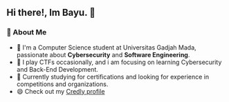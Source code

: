 
<!--
**bayuugm/bayuugm** is a ✨ _special_ ✨ repository because its `README.md` (this file) appears on your GitHub profile.

Here are some ideas to get you started:

- 🔭 I’m currently working on ...
- 🌱 I’m currently learning ...
- 👯 I’m looking to collaborate on ...
- 🤔 I’m looking for help with ...
- 💬 Ask me about ...
- 📫 How to reach me: ...
- 😄 Pronouns: ...
- ⚡ Fun fact: ...
-->

## Hi there!, Im Bayu. 👋

### 🚀 About Me
- 🌱 I'm a Computer Science student at Universitas Gadjah Mada, passionate about **Cybersecurity** and **Software Engineering**. 
- 🔐 I play CTFs occasionally, and i am focusing on learning Cybersecurity and Back-End Development.
- 🔭 Currently studying for certifications and looking for experience in competitions and organizations.
- 😄 Check out my [Credly profile](https://www.credly.com/users/bayu-putra.8b1338b5)

